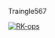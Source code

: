 Traingle567

[![RK-ops](https://circleci.com/gh/RK-ops/Triangle567.svg?style=svg)](https://app.circleci.com/pipelines/github/RK-ops/Triangle567?branch=main&filter=all)
